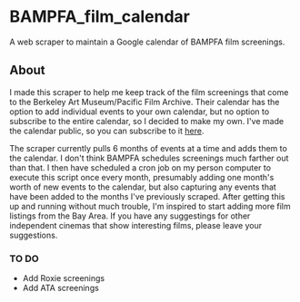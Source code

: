 # BAMPFA_film_calendar
A web scraper to maintain a Google calendar of BAMPFA film screenings.


## About
I made this scraper to help me keep track of the film screenings that come to the Berkeley Art Museum/Pacific Film Archive. Their calendar has the option to add individual events to your own calendar, but no option to subscribe to the entire calendar, so I decided to make my own. I've made the calendar public, so you can subscribe to it [here](https://calendar.google.com/calendar/embed?src=q8cvu1a9sn3f1l33f6s3915618%40group.calendar.google.com&ctz=America/Los_Angeles). 

The scraper currently pulls 6 months of events at a time and adds them to the calendar. I don't think BAMPFA schedules screenings much farther out than that. I then have scheduled a cron job on my person computer to execute this script once every month, presumably adding one month's worth of new events to the calendar, but also capturing any events that have been added to the months I've previously scraped.
After getting this up and running without much trouble, I'm inspired to start adding more film listings from the Bay Area. If you have any suggestings for other independent cinemas that show interesting films, please leave your suggestions.

### TO DO
- Add Roxie screenings
- Add ATA screenings
